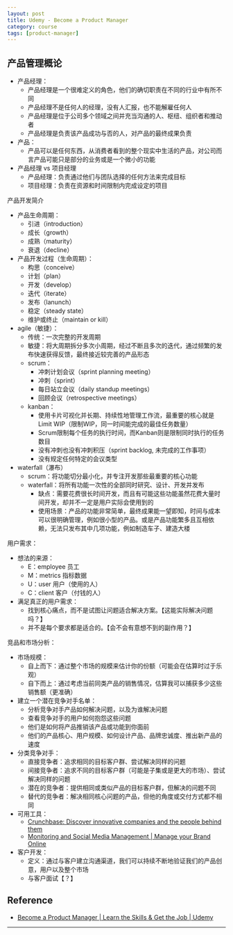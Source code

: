 ```yaml
---
layout: post
title: Udemy - Become a Product Manager
category: course
tags: [product-manager]
---
```


## 产品管理概论

- 产品经理：
    - 产品经理是一个很难定义的角色，他们的确切职责在不同的行业中有所不同
    - 产品经理不是任何人的经理，没有人汇报，也不能解雇任何人
    - 产品经理是位于公司多个领域之间并充当沟通的人、枢纽、组织者和推动者
    - 产品经理是负责该产品成功与否的人，对产品的最终成果负责
- 产品：
    - 产品可以是任何东西，从消费者看到的整个现实中生活的产品，对公司而言产品可能只是部分的业务或是一个微小的功能
- 产品经理 vs 项目经理
    - 产品经理：负责通过他们与团队选择的任何方法来完成目标
    - 项目经理：负责在资源和时间限制内完成设定的项目

产品开发简介
- 产品生命周期：
    - 引进（introduction）
    - 成长（growth）
    - 成熟（maturity）
    - 衰退（decline）
- 产品开发过程（生命周期）：
    - 构思（conceive）
    - 计划（plan）
    - 开发（develop）
    - 迭代（iterate）
    - 发布（lanunch）
    - 稳定（steady state）
    - 维护或终止（maintain or kill）
- agile（敏捷）：
    - 传统：一次完整的开发周期
    - 敏捷：将大周期拆分多次小周期，经过不断且多次的迭代，通过频繁的发布快速获得反馈，最终接近较完善的产品形态
    - scrum：
        - 冲刺计划会议（sprint planning meeting）
        - 冲刺（sprint）
        - 每日站立会议（daily standup meetings）
        - 回顾会议（retrospective meetings）
    - kanban：
        - 使用卡片可视化并长期、持续性地管理工作流，最重要的核心就是Limit WIP（限制WIP，同一时间能完成的最佳任务数量）
        - Scrum限制每个任务的执行时间，而Kanban则是限制同时执行的任务数目
        - 没有冲刺也没有冲刺积压（sprint backlog, 未完成的工作事项）
        - 没有规定任何特定的会议类型
- waterfall（瀑布）
    - scrum：将功能切分最小化，并专注开发那些最重要的核心功能
    - waterfall：将所有功能一次性的全部同时研究、设计、开发并发布
        - 缺点：需要花费很长时间开发，而且有可能这些功能虽然花费大量时间开发，却并不一定是用户实际会使用到的
        - 使用场景：产品的功能非常简单，最终成果能一望即知，时间与成本可以很明确管理，例如很小型的产品。或是产品功能繁多且互相依赖，无法只发布其中几项功能，例如制造车子、建造大楼

用户需求：
- 想法的来源：
    - E：employee 员工
    - M：metrics 指标数据
    - U：user 用户（使用的人）
    - C：client 客户（付钱的人）
- 满足真正的用户需求：
    - 找到核心痛点，而不是试图让问题适合解决方案。【这能实际解决问题吗？】
    - 并不是每个要求都是适合的。【会不会有意想不到的副作用？】

竞品和市场分析：
- 市场规模：
    - 自上而下：通过整个市场的规模来估计你的份额（可能会在估算时过于乐观）
    - 自下而上：通过考虑当前同类产品的销售情况，估算我可以捕获多少这些销售额（更准确）
- 建立一个潜在竞争对手名单：
    - 分析竞争对手产品如何解决问题，以及为谁解决问题
    - 查看竞争对手的用户如何抱怨这些问题
    - 他们是如何将产品推销该产品或功能到你面前
    - 他们的产品核心、用户规模、如何设计产品、品牌忠诚度、推出新产品的速度
- 分类竞争对手：
    - 直接竞争者：追求相同的目标客户群、尝试解决同样的问题
    - 间接竞争者：追求不同的目标客户群（可能是子集或是更大的市场）、尝试解决同样的问题
    - 潜在的竞争者：提供相同或类似产品的目标客户群，但解决的问题不同
    - 替代的竞争者：解决相同核心问题的产品，但他的角度或交付方式都不相同
- 可用工具：
    - [Crunchbase: Discover innovative companies and the people behind them](https://www.crunchbase.com/)
    - [Monitoring and Social Media Management | Manage your Brand Online](https://mention.com/en/)
- 客户开发：
    - 定义：通过与客户建立沟通渠道，我们可以持续不断地验证我们的产品创意，用户以及整个市场
    - 与客户面试【？】

## Reference

- [Become a Product Manager \| Learn the Skills & Get the Job \| Udemy](https://www.udemy.com/course/become-a-product-manager-learn-the-skills-get-a-job/learn/lecture/4749494#overview)

---